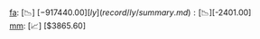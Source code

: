 [fa](record/fa/summary.md): [📉] [$-917440.00]  
[ly](record/ly/summary.md): [📉] [$-2401.00]  
[mm](record/mm/summary.md): [📈] [$3865.60]  
